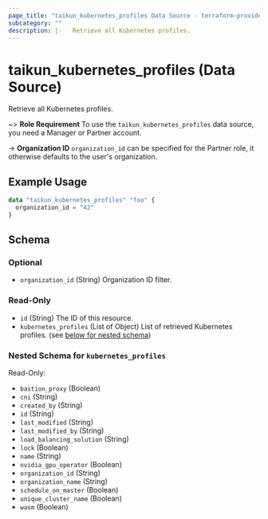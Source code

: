 ```yaml
---
page_title: "taikun_kubernetes_profiles Data Source - terraform-provider-taikun"
subcategory: ""
description: |-   Retrieve all Kubernetes profiles.
---
```


# taikun_kubernetes_profiles (Data Source)

Retrieve all Kubernetes profiles.

~> **Role Requirement** To use the `taikun_kubernetes_profiles` data source, you need a Manager or Partner account.

-> **Organization ID** `organization_id` can be specified for the Partner role, it otherwise defaults to the user's organization.

## Example Usage

```terraform
data "taikun_kubernetes_profiles" "foo" {
  organization_id = "42"
}
```

<!-- schema generated by tfplugindocs -->
## Schema

### Optional

- `organization_id` (String) Organization ID filter.

### Read-Only

- `id` (String) The ID of this resource.
- `kubernetes_profiles` (List of Object) List of retrieved Kubernetes profiles. (see [below for nested schema](#nestedatt--kubernetes_profiles))

<a id="nestedatt--kubernetes_profiles"></a>
### Nested Schema for `kubernetes_profiles`

Read-Only:

- `bastion_proxy` (Boolean)
- `cni` (String)
- `created_by` (String)
- `id` (String)
- `last_modified` (String)
- `last_modified_by` (String)
- `load_balancing_solution` (String)
- `lock` (Boolean)
- `name` (String)
- `nvidia_gpu_operator` (Boolean)
- `organization_id` (String)
- `organization_name` (String)
- `schedule_on_master` (Boolean)
- `unique_cluster_name` (Boolean)
- `wasm` (Boolean)


